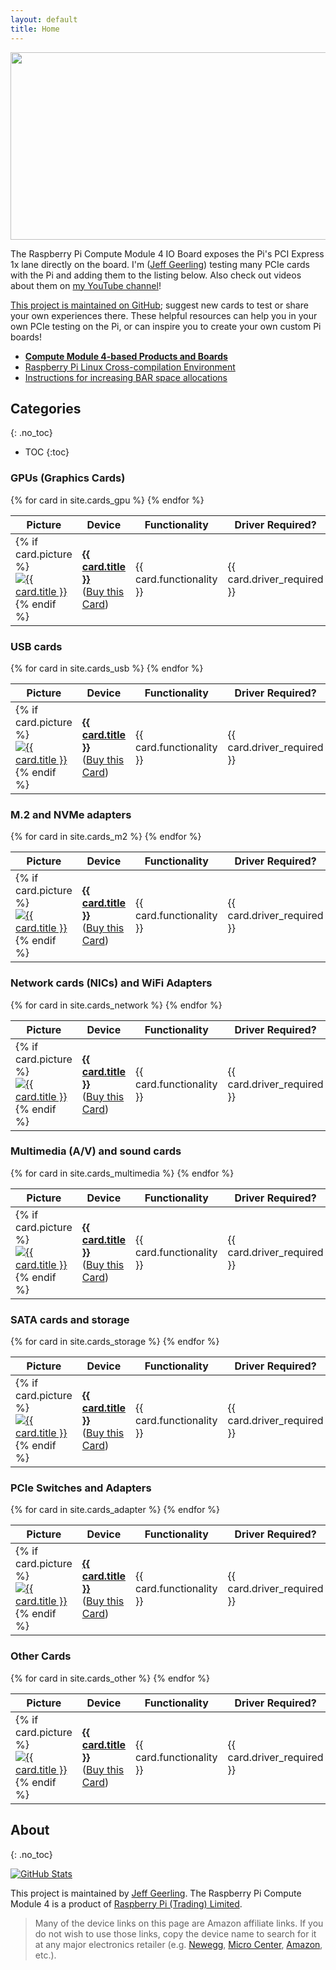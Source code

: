 ```yaml
---
layout: default
title: Home
---
```

<img src="{{ site.url }}/images/cm4-io-board-pcie-slot.jpeg" style="display: block; margin: auto;" width="595" height="300" />

The Raspberry Pi Compute Module 4 IO Board exposes the Pi's PCI Express 1x lane directly on the board. I'm ([Jeff Geerling](https://www.jeffgeerling.com)) testing many PCIe cards with the Pi and adding them to the listing below. Also check out videos about them on [my YouTube channel](https://www.youtube.com/c/JeffGeerling)!

[This project is maintained on GitHub](https://github.com/geerlingguy/raspberry-pi-pcie-devices); suggest new cards to test or share your own experiences there. These helpful resources can help you in your own PCIe testing on the Pi, or can inspire you to create your own custom Pi boards!

  - **[Compute Module 4-based Products and Boards](boards_cm)**
  - [Raspberry Pi Linux Cross-compilation Environment](https://github.com/geerlingguy/raspberry-pi-pcie-devices/tree/master/extras/cross-compile)
  - [Instructions for increasing BAR space allocations](https://gist.github.com/geerlingguy/9d78ea34cab8e18d71ee5954417429df)

## Categories
{: .no_toc}

- TOC
{:toc}

### GPUs (Graphics Cards)

<table class="card_table">
  <thead>
    <tr>
      <th>Picture</th>
      <th>Device</th>
      <th>Functionality</th>
      <th>Driver Required?</th>
    </tr>
  </thead>
  <tbody>
{% for card in site.cards_gpu %}
    <tr>
      <td class="card_picture_td">
        {% if card.picture %}
          <a href="{{ card.url }}"><img class="card_table_picture" src="{{ card.picture | image_thumbnail }}" alt="{{ card.title }}"></a>
        {% endif %}
      </td>
      <td>
        <a href="{{ card.url }}"><strong>{{ card.title }}</strong></a><br>
        (<a href="{{ card.buy_link }}">Buy this Card</a>)
      </td>
      <td>{{ card.functionality }}</td>
      <td>{{ card.driver_required }}</td>
    </tr>
{% endfor %}
  </tbody>
</table>

### USB cards

<table class="card_table">
  <thead>
    <tr>
      <th>Picture</th>
      <th>Device</th>
      <th>Functionality</th>
      <th>Driver Required?</th>
    </tr>
  </thead>
  <tbody>
{% for card in site.cards_usb %}
    <tr>
      <td class="card_picture_td">
        {% if card.picture %}
          <a href="{{ card.url }}"><img class="card_table_picture" src="{{ card.picture | image_thumbnail }}" alt="{{ card.title }}"></a>
        {% endif %}
      </td>
      <td>
        <a href="{{ card.url }}"><strong>{{ card.title }}</strong></a><br>
        (<a href="{{ card.buy_link }}">Buy this Card</a>)
      </td>
      <td>{{ card.functionality }}</td>
      <td>{{ card.driver_required }}</td>
    </tr>
{% endfor %}
  </tbody>
</table>

### M.2 and NVMe adapters

<table class="card_table">
  <thead>
    <tr>
      <th>Picture</th>
      <th>Device</th>
      <th>Functionality</th>
      <th>Driver Required?</th>
    </tr>
  </thead>
  <tbody>
{% for card in site.cards_m2 %}
    <tr>
      <td class="card_picture_td">
        {% if card.picture %}
          <a href="{{ card.url }}"><img class="card_table_picture" src="{{ card.picture | image_thumbnail }}" alt="{{ card.title }}"></a>
        {% endif %}
      </td>
      <td>
        <a href="{{ card.url }}"><strong>{{ card.title }}</strong></a><br>
        (<a href="{{ card.buy_link }}">Buy this Card</a>)
      </td>
      <td>{{ card.functionality }}</td>
      <td>{{ card.driver_required }}</td>
    </tr>
{% endfor %}
  </tbody>
</table>

### Network cards (NICs) and WiFi Adapters

<table class="card_table">
  <thead>
    <tr>
      <th>Picture</th>
      <th>Device</th>
      <th>Functionality</th>
      <th>Driver Required?</th>
    </tr>
  </thead>
  <tbody>
{% for card in site.cards_network %}
    <tr>
      <td class="card_picture_td">
        {% if card.picture %}
          <a href="{{ card.url }}"><img class="card_table_picture" src="{{ card.picture | image_thumbnail }}" alt="{{ card.title }}"></a>
        {% endif %}
      </td>
      <td>
        <a href="{{ card.url }}"><strong>{{ card.title }}</strong></a><br>
        (<a href="{{ card.buy_link }}">Buy this Card</a>)
      </td>
      <td>{{ card.functionality }}</td>
      <td>{{ card.driver_required }}</td>
    </tr>
{% endfor %}
  </tbody>
</table>

### Multimedia (A/V) and sound cards

<table class="card_table">
  <thead>
    <tr>
      <th>Picture</th>
      <th>Device</th>
      <th>Functionality</th>
      <th>Driver Required?</th>
    </tr>
  </thead>
  <tbody>
{% for card in site.cards_multimedia %}
    <tr>
      <td class="card_picture_td">
        {% if card.picture %}
          <a href="{{ card.url }}"><img class="card_table_picture" src="{{ card.picture | image_thumbnail }}" alt="{{ card.title }}"></a>
        {% endif %}
      </td>
      <td>
        <a href="{{ card.url }}"><strong>{{ card.title }}</strong></a><br>
        (<a href="{{ card.buy_link }}">Buy this Card</a>)
      </td>
      <td>{{ card.functionality }}</td>
      <td>{{ card.driver_required }}</td>
    </tr>
{% endfor %}
  </tbody>
</table>

### SATA cards and storage

<table class="card_table">
  <thead>
    <tr>
      <th>Picture</th>
      <th>Device</th>
      <th>Functionality</th>
      <th>Driver Required?</th>
    </tr>
  </thead>
  <tbody>
{% for card in site.cards_storage %}
    <tr>
      <td class="card_picture_td">
        {% if card.picture %}
          <a href="{{ card.url }}"><img class="card_table_picture" src="{{ card.picture | image_thumbnail }}" alt="{{ card.title }}"></a>
        {% endif %}
      </td>
      <td>
        <a href="{{ card.url }}"><strong>{{ card.title }}</strong></a><br>
        (<a href="{{ card.buy_link }}">Buy this Card</a>)
      </td>
      <td>{{ card.functionality }}</td>
      <td>{{ card.driver_required }}</td>
    </tr>
{% endfor %}
  </tbody>
</table>

### PCIe Switches and Adapters

<table class="card_table">
  <thead>
    <tr>
      <th>Picture</th>
      <th>Device</th>
      <th>Functionality</th>
      <th>Driver Required?</th>
    </tr>
  </thead>
  <tbody>
{% for card in site.cards_adapter %}
    <tr>
      <td class="card_picture_td">
        {% if card.picture %}
          <a href="{{ card.url }}"><img class="card_table_picture" src="{{ card.picture | image_thumbnail }}" alt="{{ card.title }}"></a>
        {% endif %}
      </td>
      <td>
        <a href="{{ card.url }}"><strong>{{ card.title }}</strong></a><br>
        (<a href="{{ card.buy_link }}">Buy this Card</a>)
      </td>
      <td>{{ card.functionality }}</td>
      <td>{{ card.driver_required }}</td>
    </tr>
{% endfor %}
  </tbody>
</table>

### Other Cards

<table class="card_table">
  <thead>
    <tr>
      <th>Picture</th>
      <th>Device</th>
      <th>Functionality</th>
      <th>Driver Required?</th>
    </tr>
  </thead>
  <tbody>
{% for card in site.cards_other %}
    <tr>
      <td class="card_picture_td">
        {% if card.picture %}
          <a href="{{ card.url }}"><img class="card_table_picture" src="{{ card.picture | image_thumbnail }}" alt="{{ card.title }}"></a>
        {% endif %}
      </td>
      <td>
        <a href="{{ card.url }}"><strong>{{ card.title }}</strong></a><br>
        (<a href="{{ card.buy_link }}">Buy this Card</a>)
      </td>
      <td>{{ card.functionality }}</td>
      <td>{{ card.driver_required }}</td>
    </tr>
{% endfor %}
  </tbody>
</table>

## About
{: .no_toc}

[![GitHub Stats](https://github-readme-stats.vercel.app/api/pin?username=geerlingguy&repo=raspberry-pi-pcie-devices&show_icons=true&hide_border=true&show_owner=true&theme=graywhite)](https://github.com/geerlingguy/raspberry-pi-pcie-devices)

This project is maintained by [Jeff Geerling](https://www.jeffgeerling.com). The Raspberry Pi Compute Module 4 is a product of [Raspberry Pi (Trading) Limited](https://www.raspberrypi.org/about/).

> Many of the device links on this page are Amazon affiliate links. If you do not wish to use those links, copy the device name to search for it at any major electronics retailer (e.g. [Newegg](https://www.newegg.com), [Micro Center](https://www.microcenter.com), [Amazon](https://www.amazon.com), etc.).
